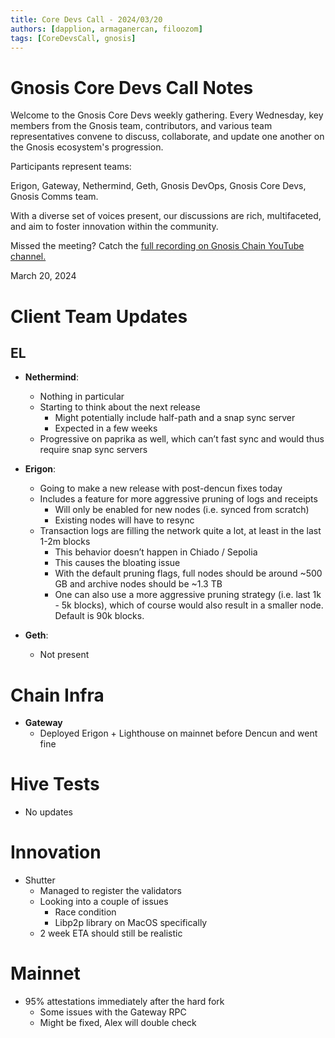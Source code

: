 ```yaml
---
title: Core Devs Call - 2024/03/20
authors: [dapplion, armaganercan, filoozom]
tags: [CoreDevsCall, gnosis]
---
```


# Gnosis Core Devs Call Notes

Welcome to the Gnosis Core Devs weekly gathering. Every Wednesday, key members from the Gnosis team, contributors, and various team representatives convene to discuss, collaborate, and update one another on the Gnosis ecosystem's progression.

Participants represent teams:

Erigon, Gateway, Nethermind, Geth, Gnosis DevOps, Gnosis Core Devs, Gnosis Comms team.

With a diverse set of voices present, our discussions are rich, multifaceted, and aim to foster innovation within the community.

Missed the meeting? Catch the [full recording on Gnosis Chain YouTube channel.](https://www.youtube.com/watch?v=rLSc62dy92A)

March 20, 2024

# Client Team Updates
## EL

* **Nethermind**: 
    * Nothing in particular
    * Starting to think about the next release
        * Might potentially include half-path and a snap sync server
        * Expected in a few weeks
    * Progressive on paprika as well, which can’t fast sync and would thus require snap sync servers

* **Erigon**: 
  * Going to make a new release with post-dencun fixes today 
  * Includes a feature for more aggressive pruning of logs and receipts
    * Will only be enabled for new nodes (i.e. synced from scratch)
    * Existing nodes will have to resync
  * Transaction logs are filling the network quite a lot, at least in the last 1-2m blocks
    * This behavior doesn’t happen in Chiado / Sepolia
    * This causes the bloating issue
    * With the default pruning flags, full nodes should be around ~500 GB and archive nodes should be ~1.3 TB
    * One can also use a more aggressive pruning strategy (i.e. last 1k - 5k blocks), which of course would also result in a smaller node. Default is 90k blocks.



* **Geth**:
  * Not present

# Chain Infra

* **Gateway**
  * Deployed Erigon + Lighthouse on mainnet before Dencun and went fine

# Hive Tests

* No updates

# Innovation

* Shutter
    * Managed to register the validators
    * Looking into a couple of issues
        * Race condition
        * Libp2p library on MacOS specifically
    * 2 week ETA should still be realistic

# Mainnet

* 95% attestations immediately after the hard fork
  * Some issues with the Gateway RPC
  * Might be fixed, Alex will double check






































